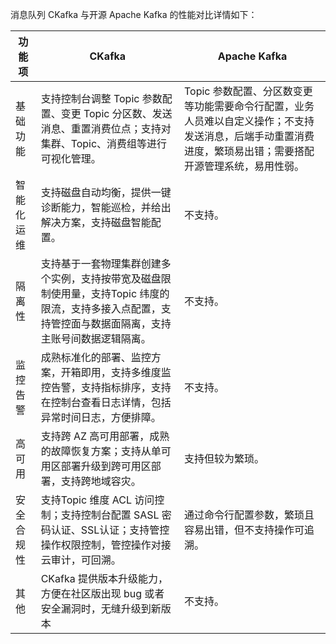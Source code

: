 消息队列 CKafka 与开源 Apache Kafka 的性能对比详情如下：

| 功能项     | CKafka                                                       | Apache Kafka                                                 |
| ---------- | ------------------------------------------------------------ | ------------------------------------------------------------ |
| 基础功能   | 支持控制台调整 Topic 参数配置、变更 Topic 分区数、发送消息、重置消费位点；支持对集群、Topic、消费组等进行可视化管理。 | Topic 参数配置、分区数变更等功能需要命令行配置，业务人员难以自定义操作；不支持发送消息，后端手动重置消费进度，繁琐易出错；需要搭配开源管理系统，易用性弱。 |
| 智能化运维 | 支持磁盘自动均衡，提供一键诊断能力，智能巡检，并给出解决方案，支持磁盘智能配置。 | 不支持。                                                     |
| 隔离性     | 支持基于一套物理集群创建多个实例，支持按带宽及磁盘限制使用量，支持Topic 纬度的限流，支持多接入点配置，支持管控面与数据面隔离，支持主账号间数据逻辑隔离。 | 不支持。                                                     |
| 监控告警   | 成熟标准化的部署、监控方案，开箱即用，支持多维度监控告警，支持指标排序，支持在控制台查看日志详情，包括异常时间日志，方便排障。 | 不支持。                                                     |
| 高可用     | 支持跨 AZ 高可用部署，成熟的故障恢复方案；支持从单可用区部署升级到跨可用区部署，支持跨地域容灾。 | 支持但较为繁琐。                                             |
| 安全合规性 | 支持Topic 维度 ACL 访问控制；支持控制台配置 SASL 密码认证、SSL认证；支持管控操作权限控制，管控操作对接云审计，可回溯。 | 通过命令行配置参数，繁琐且容易出错，但不支持操作可追溯。     |
| 其他       | CKafka 提供版本升级能力，方便在社区版出现 bug 或者安全漏洞时，无缝升级到新版本 | 不支持。                                                     |
